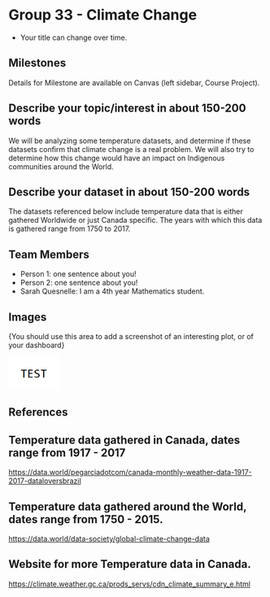 # Group 33 - Climate Change

- Your title can change over time.

## Milestones

Details for Milestone are available on Canvas (left sidebar, Course Project).

## Describe your topic/interest in about 150-200 words

We will be analyzing some temperature datasets, and determine if these datasets confirm that climate change is a real problem. We will also try to determine how this change would have an impact on Indigenous communities around the World.

## Describe your dataset in about 150-200 words

The datasets referenced below include temperature data that is either gathered Worldwide or just Canada specific. The years with which this data is gathered range from 1750 to 2017. 

## Team Members

- Person 1: one sentence about you!
- Person 2: one sentence about you!
- Sarah Quesnelle: I am a 4th year Mathematics student.

## Images

{You should use this area to add a screenshot of an interesting plot, or of your dashboard}

<img src ="images/test.png" width="100px">

## References

## Temperature data gathered in Canada, dates range from 1917 - 2017
https://data.world/pegarciadotcom/canada-monthly-weather-data-1917-2017-dataloversbrazil

## Temperature data gathered around the World, dates range from 1750 - 2015.
https://data.world/data-society/global-climate-change-data

## Website for more Temperature data in Canada.
https://climate.weather.gc.ca/prods_servs/cdn_climate_summary_e.html
